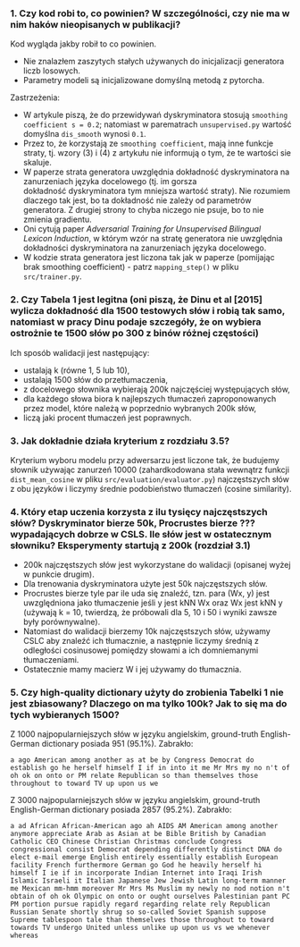 ### 1. Czy kod robi to, co powinien? W szczególności, czy nie ma w nim haków nieopisanych w publikacji?

Kod wygląda jakby robił to co powinien.
- Nie znalazłem zaszytych stałych używanych do inicjalizacji generatora liczb losowych.
- Parametry modeli są inicjalizowane domyślną metodą z pytorcha.

Zastrzeżenia:
- W artykule piszą, że do przewidywań dyskryminatora stosują `smoothing coefficient s = 0.2`; natomiast w parematrach ```unsupervised.py``` wartość domyślna ```dis_smooth``` wynosi `0.1`.
- Przez to, że korzystają ze `smoothing coefficient`, mają inne funkcje straty, tj. wzory (3) i (4) z artykułu nie informują o tym, że te wartości sie skaluje.
- W paperze strata generatora uwzględnia dokładność dyskryminatora na zanurzeniach języka docelowego (tj. im gorsza dokładność dyskryminatora tym mniejsza wartość straty). Nie rozumiem dlaczego tak jest, bo ta dokładność nie zależy od parametrów generatora. Z drugiej strony to chyba niczego nie psuje, bo to nie zmienia gradientu.
- Oni cytują paper _Adversarial Training for Unsupervised Bilingual Lexicon Induction_, w którym wzór na stratę generatora nie uwzględnia dokładności dyskryminatora
na zanurzeniach języka docelowego.
- W kodzie strata generatora jest liczona tak jak w paperze (pomijając brak smoothing coefficient) - patrz `mapping_step()` w pliku `src/trainer.py`.

### 2. Czy Tabela 1 jest legitna (oni piszą, że Dinu et al [2015] wylicza dokładność dla 1500 testowych słów i robią tak samo, natomiast w pracy Dinu podaje szczegóły, że on wybiera ostrożnie te 1500 słów po 300 z binów różnej częstości)

Ich sposób walidacji jest następujący:
- ustalają k (równe 1, 5 lub 10),
- ustalają 1500 słów do przetłumaczenia,
- z docelowego słownika wybierają 200k najczęściej występujących słów,
- dla każdego słowa biora k najlepszych tłumaczeń zaproponowanych przez model, które należą w poprzednio wybranych 200k słów,
- liczą jaki procent tłumaczeń jest poprawnych.

### 3. Jak dokładnie działa kryterium z rozdziału 3.5?

Kryterium wyboru modelu przy adwersarzu jest liczone tak, że budujemy słownik używając zanurzeń 10000 (zahardkodowana stała wewnątrz funkcji `dist_mean_cosine` w pliku `src/evaluation/evaluator.py`) najczęstszych słów z obu języków i liczymy średnie podobieństwo tłumaczeń (cosine similarity).

### 4. Który etap uczenia korzysta z ilu tysięcy najczęstszych słów? Dyskryminator bierze 50k, Procrustes bierze ??? wypadających dobrze w CSLS. Ile słów jest w ostatecznym słowniku? Eksperymenty startują z 200k (rozdział 3.1)

- 200k najczęstszych słów jest wykorzystane do walidacji (opisanej wyżej w punkcie drugim).
- Dla trenowania dyskryminatora użyte jest 50k najczęstszych słów.
- Procrustes bierze tyle par ile uda się znaleźć, tzn. para (Wx, y) jest uwzględniona jako tłumaczenie jeśli y jest kNN Wx oraz Wx jest kNN y (używają k = 10, twierdzą, że próbowali dla 5, 10 i 50 i wyniki zawsze były porównywalne).
- Natomiast do walidacji bierzemy 10k najczęstszych słów, używamy CSLC aby znaleźć ich tłumacznie, a następnie liczymy średnią z odległości cosinusowej pomiędzy słowami a ich domniemanymi tłumaczeniami.
- Ostatecznie mamy macierz W i jej używamy do tłumacznia.
### 5. Czy high-quality dictionary użyty do zrobienia Tabelki 1 nie jest zbiasowany? Dlaczego on ma tylko 100k? Jak to się ma do tych wybieranych 1500?

Z 1000 najpopularniejszych słów w języku angielskim, ground-truth English-German dictionary posiada 951 (95.1%). Zabrakło:
```
a ago American among another as at be by Congress Democrat do establish go he herself himself I if in into it me Mr Mrs my no n't of oh ok on onto or PM relate Republican so than themselves those throughout to toward TV up upon us we
```

Z 3000 najpopularniejszych słów w języku angielskim, ground-truth English-German dictionary posiada 2857 (95.2%). Zabrakło:
```
a ad African African-American ago ah AIDS AM American among another anymore appreciate Arab as Asian at be Bible British by Canadian Catholic CEO Chinese Christian Christmas conclude Congress congressional consist Democrat depending differently distinct DNA do elect e-mail emerge English entirely essentially establish European facility French furthermore German go God he heavily herself hi himself I ie if in incorporate Indian Internet into Iraqi Irish Islamic Israeli it Italian Japanese Jew Jewish Latin long-term manner me Mexican mm-hmm moreover Mr Mrs Ms Muslim my newly no nod notion n't obtain of oh ok Olympic on onto or ought ourselves Palestinian pant PC PM portion pursue rapidly regard regarding relate rely Republican Russian Senate shortly shrug so so-called Soviet Spanish suppose Supreme tablespoon tale than themselves those throughout to toward towards TV undergo United unless unlike up upon us vs we whenever whereas
```

